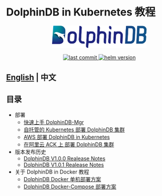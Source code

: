 # DolphinDB in Kubernetes 教程

<p align='center'>
    <img src='./images/ddb.svg' alt='DolphinDB' width='256'>
</p>
<p align='center'>
    <a href='https://github.com/dolphindbit/helm-chart' target='_blank'>
        <img alt='last commit' src='https://img.shields.io/github/last-commit/dolphindbit/helm-chart/master?style=flat-square&color=brightgreen' />
    </a>
    <a href='https://github.com/dolphindbit/helm-chart' target='_blank'>
        <img alt='helm version' src='https://img.shields.io/badge/version-v1.0.3-gr?style=flat-square&color=brightgreen' />
    </a>
</p>

## [English](./README.md) | 中文

## 目录

- 部署
    - [快速上手 DolphinDB-Mgr](./deploy_k8s_quickly.md)
    - [自托管的 Kubernetes 部署 DolphinDB 集群](./k8s_deployment.md)
    - [AWS 部署 DolphinDB in Kubernetes](./k8s_deployment_in_AWS.md)
    - [在阿里云 ACK 上 部署 DolphinDB 集群](./k8s_deployment_in_Aliyun.md) 
- 版本发布历史
    - [DolphinDB V1.0.0 Realease Notes](./realease/1.0/README_CN.md)
    - [DolphinDB V1.0.1 Realease Notes](./realease/1.0/README_CN.md)
- 关于 DolphinDB in Docker 教程
    - [DolphinDB Docker 单机部署方案](./docker_single_deployment.md)
    - [DolphinDB Docker-Compose 部署方案](./docker-compose_high_cluster.md)

